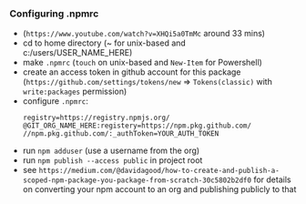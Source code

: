 ### Configuring .npmrc

- (`https://www.youtube.com/watch?v=XHQi5a0TmMc` around 33 mins)
- cd to home directory (~ for unix-based and c:/users/USER_NAME_HERE)
- make `.npmrc` (`touch` on unix-based and `New-Item` for Powershell)
- create an access token in github account for this package (`https://github.com/settings/tokens/new` => `Tokens(classic)` with `write:packages` permission)
- configure `.npmrc`:
    ```
    registry=https://registry.npmjs.org/
    @GIT_ORG_NAME_HERE:registery=https://npm.pkg.github.com/
    //npm.pkg.github.com/:_authToken=YOUR_AUTH_TOKEN
    ```
- run `npm adduser` (use a username from the org)
- run `npm publish --access public` in project root
- see `https://medium.com/@davidagood/how-to-create-and-publish-a-scoped-npm-package-you-package-from-scratch-30c5802b2df0` for details on converting your npm account to an org and publishing publicly to that